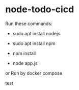 # node-todo-cicd

Run these commands:

- sudo apt install nodejs

- sudo apt install npm

- npm install

- node app.js

or Run by docker compose

test
